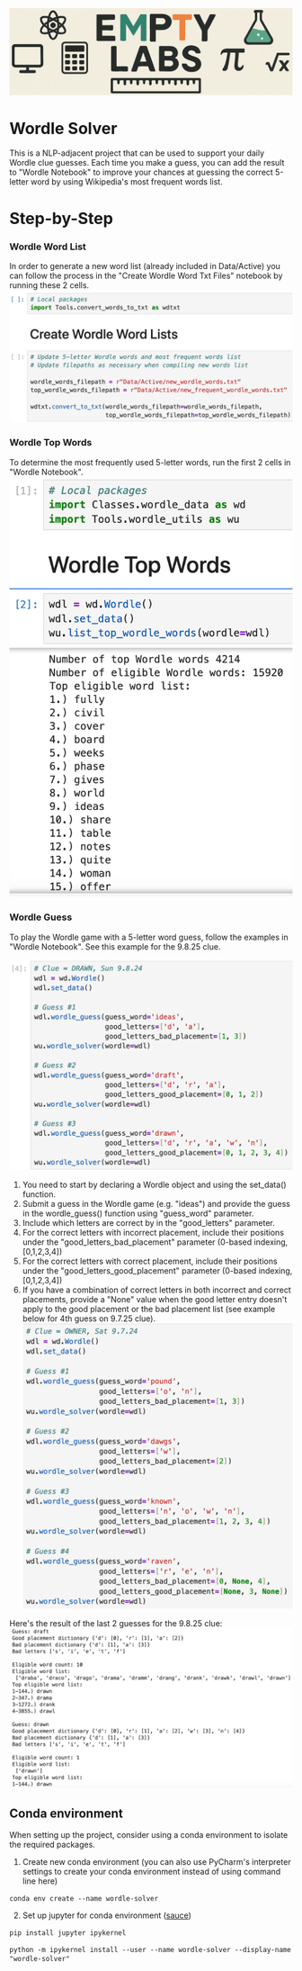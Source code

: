 ![](Data/Images/empty-labs-logo-wide.png)

# Wordle Solver

This is a NLP-adjacent project that can be used to support your daily Wordle clue guesses.  Each time you make a guess, you can add the result to "Wordle Notebook" to improve your chances at guessing the correct 5-letter word by using Wikipedia's most frequent words list.

# Step-by-Step

### Wordle Word List

In order to generate a new word list (already included in Data/Active) you can follow the process in the "Create Wordle Word Txt Files" notebook by running these 2 cells.
![](Data/Images/create-wordle-word-lists-example.png)

### Wordle Top Words

To determine the most frequently used 5-letter words, run the first 2 cells in "Wordle Notebook".
![](Data/Images/wordle-top-words-example.png)

### Wordle Guess
To play the Wordle game with a 5-letter word guess, follow the examples in "Wordle Notebook".  See this example for the 9.8.25 clue.

![](Data/Images/wordle-guess-example.png)

1. You need to start by declaring a Wordle object and using the set_data() function.
2. Submit a guess in the Wordle game (e.g. "ideas") and provide the guess in the wordle_guess() function using "guess_word" parameter.
3. Include which letters are correct by in the "good_letters" parameter.
4. For the correct letters with incorrect placement, include their positions under the "good_letters_bad_placement" parameter (0-based indexing, [0,1,2,3,4])
5. For the correct letters with correct placement, include their positions under the "good_letters_good_placement" parameter (0-based indexing, [0,1,2,3,4])
6. If you have a combination of correct letters in both incorrect and correct placements, provide a "None" value when the good letter entry doesn't apply to the good placement or the bad placement list (see example below for 4th guess on 9.7.25 clue).
![](Data/Images/wordle-guess-example-2.png)

Here's the result of the last 2 guesses for the 9.8.25 clue:
![](Data/Images/wordle-guess-example-1.png)

## Conda environment

When setting up the project, consider using a conda environment to isolate the required packages.

1. Create new conda environment (you can also use PyCharm's interpreter settings to create your conda environment instead of using command line here)
```
conda env create --name wordle-solver
```
2. Set up jupyter for conda environment ([sauce](https://stackoverflow.com/questions/39604271/conda-environments-not-showing-up-in-jupyter-notebook))
```
pip install jupyter ipykernel
```
```
python -m ipykernel install --user --name wordle-solver --display-name "wordle-solver"
```
